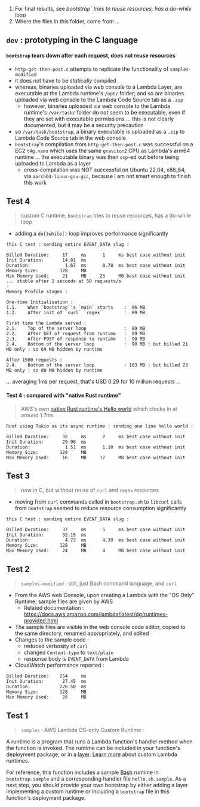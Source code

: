 1. For final results, see *bootstrap` tries to reuse resources, has a do-while loop*
2. Where the files in this folder, come from ...

## `dev` : prototyping in the C language

#### `bootstrap` tears down after each request, does not reuse resources
- `http-get-then-post.c` attempts to replicate the functionality of
  `samples-modified`
- it does not have to be *statically* compiled
- whereas, binaries uploaded via web console to a Lambda Layer, are executable
  at the Lambda runtime's `/opt/` folder; and so are binaries uploaded via web
  console to the Lambda Code Source tab as a `.zip`
    - however, binaries uploaded via web console to the Lambda runtime's
      `/var/task/` folder do not seem to be executable, even if they are set
      with executable permissions ... this is not clearly documented, but it may
      be a security precaution
- so `/var/task/bootstrap`, a binary executable is uploaded as a `.zip` to
  Lambda Code Source tab in the web console
- `bootstrap`'s compilation from `http-get-then-post.c` was successful on a EC2
  `t4g.nano` which uses the same `graviton2` CPU as Lambda's arm64 runtime ...
  the executable binary was then `scp`-ed out before being uploaded to Lambda as
  a layer
    - cross-compilation was NOT successful on Ubuntu 22.04, x86_64, via
      `aarch64-linux-gnu-gcc`, because I am not smart enough to finish this work
 
## Test 4

>   custom C runtime, `bootstrap` tries to reuse resources, has a do-while loop

- adding a `do{}while()` loop improves performance significantly
```
this C test : sending entire EVENT_DATA slug : 

Billed Duration:     17     ms      1     ms best case without init
Init Duration:       14.81  ms      
Duration:             1.67  ms      0.78  ms best case without init
Memory Size:        128     MB      
Max Memory Used:     21     MB     23     MB best case without init ... stable after 2 seconds at 50 requests/s 
-
Memory Profile stages :

One-time Initialisation :
1.1.    When `bootstrap`'s `main` starts    :  86 MB
1.2.    After init of `curl` `regex`        :  89 MB

First time the Lambda served :
2.1.    Top of the server loop              :  89 MB
2.2.    After GET of request from runtime   :  89 MB
2.3.    After POST of response to runtime   :  90 MB
2.4.    Bottom of the server loop           :  90 MB : but billed 21 MB only : so 69 MB hidden by runtime 

After 1500 requests :
2.4.    Bottom of the server loop           : 103 MB : but billed 23 MB only : so 80 MB hidden by runtime 
```
... averaging 1ms per request, that's USD 0.29 for 10 million requests ...

#### Test 4 : compared with "native Rust runtime"

>   AWS's own [native Rust runtime's Hello
  world](https://github.com/awslabs/aws-lambda-rust-runtime) which clocks in at
  around 1.7ms
```
Rust using Tokio as its async runtime : sending one line hello world :

Billed Duration:     32     ms      2     ms best case without init
Init Duration:       29.96  ms      
Duration:             1.51  ms      1.10  ms best case without init
Memory Size:        128     MB      
Max Memory Used:     16     MB     17     MB best case without init 
```

## Test 3

>   now in C, but without reuse of `curl` and `regex` resources

-  moving from `curl` commands called in `bootstrap.sh` to `libcurl` calls from
   `bootstrap` seemed to reduce resource consumption significantly
```
this C test : sending entire EVENT_DATA slug : 

Billed Duration:     37     ms      5     ms best case without init
Init Duration:       32.15  ms      
Duration:             4.73  ms      4.39  ms best case without init
Memory Size:        128     MB      
Max Memory Used:     24     MB      4     MB best case without init 
```

## Test 2

>   `samples-modified` : still, just Bash command language, and `curl`

- From the AWS web Console, upon creating a Lambda with the "OS Only" Runtime,
  sample files are given by AWS
  - Related documentation :
    https://docs.aws.amazon.com/lambda/latest/dg/runtimes-provided.html
- The sample files are visible in the web console code editor, copied to the
  same directory, renamed appropriately, and edited
- Changes to the sample code :
  - reduced verbosity of `curl`
  - changed `Content-type` to `text/plain`
  - response body is `EVENT_DATA` from Lambda
- CloudWatch performance reported : 

```
Billed Duration:    254     ms 
Init Duration:       27.45  ms 
Duration:           226.50  ms 
Memory Size:        128     MB 
Max Memory Used:     26     MB 
```

## Test 1

>   `samples` : AWS Lambda OS-only Custom Runtime :

A runtime is a program that runs a Lambda function's handler method when the
function is invoked. The runtime can be included in your function's deployment
package, or in a
[layer](https://docs.aws.amazon.com/lambda/latest/dg/configuration-layers.html).
[Learn more](https://docs.aws.amazon.com/lambda/latest/dg/runtimes-custom.html)
about custom Lambda runtimes.

For reference, this function includes a sample
[Bash](https://www.gnu.org/software/bash/) runtime in `bootstrap.sample` and a
corresponding handler file `hello.sh.sample`. As a next step, you should provide
your own bootstrap by either adding a layer implementing a custom runtime or
including a `bootstrap` file in this function's deployment package.
